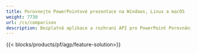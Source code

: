 ```yaml
---
title: Porovnejte PowerPointové prezentace na Windows, Linux a macOS
weight: 7730
url: /cs/comparison
description: Bezplatná aplikace a rozhraní API pro PowerPoint Porovnání prezentací pro PPT, PPS, PPTX, POTX, PPSX, PPTM a ODP
---
```


{{< blocks/products/pf/agp/feature-solution>}} 

